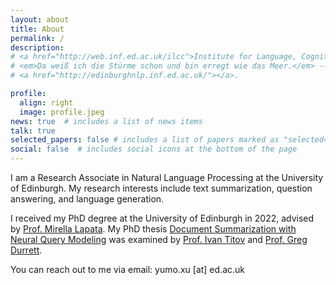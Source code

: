 ```yaml
---
layout: about
title: About
permalink: /
description:
# <a href="http://web.inf.ed.ac.uk/ilcc">Institute for Language, Cognition and Computation</a> • <a href="https://www.ed.ac.uk/informatics"> School of Informatics</a> • <a href="https://www.ed.ac.uk">University of Edinburgh</a>
# <em>Da weiß ich die Stürme schon und bin erregt wie das Meer.</em> -- <em>Vorgefühl</em>, Rainer Maria Rilke
# <a href="http://edinburghnlp.inf.ed.ac.uk/"></a>. 

profile:
  align: right
  image: profile.jpeg
news: true  # includes a list of news items
talk: true
selected_papers: false # includes a list of papers marked as "selected={true}"
social: false  # includes social icons at the bottom of the page
---
```


I am a Research Associate in Natural Language Processing at the University of Edinburgh. 
My research interests include text summarization, question answering, and language generation. 
<!-- My long-term research goal is to evolve the machine to interact with people naturally and assist people effectively, 
with minimal human guidance. -->

<!-- I am fortunate to work closely with [Prof. Mirella Lapata](http://homepages.inf.ed.ac.uk/mlap/) who was also my PhD advisor.  -->
<!-- with a thesis entitled [Document Summarization with Neural Query Modeling](https://era.ed.ac.uk/handle/1842/39624) -->
I received my PhD degree at the University of Edinburgh in 2022, advised by [Prof. Mirella Lapata](http://homepages.inf.ed.ac.uk/mlap/). 
My PhD thesis [Document Summarization with Neural Query Modeling](https://era.ed.ac.uk/handle/1842/39624) was examined by [Prof. Ivan Titov](http://ivan-titov.org/) and [Prof. Greg Durrett](https://www.cs.utexas.edu/~gdurrett/).
<!-- You can find my resume [here](https://drive.google.com/file/d/1Qe7GhhxtPKbS7owyBlVsgwDDgUBC7kbH/view?usp=sharing). -->

You can reach out to me via email: yumo.xu [at] ed.ac.uk